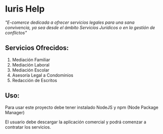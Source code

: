 # Iuris Help 
*"E-comerce dedicada a ofrecer servicios legales para una sana convivencia, ya sea desde el ámbito
Servicios Jurídicos 
o en la gestión de conflictos"* 

## Servicios Ofrecidos: 
1. Mediación Familiar 
2. Mediación Laboral 
3. Mediación Escolar 
4. Asesoría Legal a Condominios
5. Redacción de Escritos

## Uso:
Para usar este proyecto debe tener instalado NodeJS y npm (Node Package Manager)

El usuario debe descargar la aplicación comercial y podrá comenzar a contratar los servicios. 